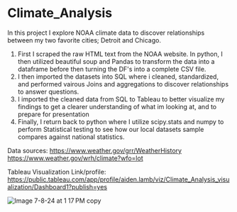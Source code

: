 # Climate_Analysis
In this project I explore NOAA climate data to discover relationships between my two favorite cities; Detroit and Chicago.

1. First I scraped the raw HTML text from the NOAA website. In python, I then utilized beautiful soup and Pandas to transform the data into a dataframe before then turning the DF's into a complete CSV file.
2. I then imported the datasets into SQL where i cleaned, standardized, and performed vairous Joins and aggregations to discover relationships to answer questions.
3. I imported the cleaned data from SQL to Tableau to better visualize my findings to get a clearer understanding of what im looking at, and to prepare for presentation
4. Finally, I return back to python where I utilize scipy.stats and numpy to perform Statistical testing to see how our local datasets sample compares against national statistics.

Data sources: 
https://www.weather.gov/grr/WeatherHistory
https://www.weather.gov/wrh/climate?wfo=lot

Tableau Visualization Link/profile: https://public.tableau.com/app/profile/aiden.lamb/viz/Climate_Analysis_visualization/Dashboard1?publish=yes

![Image 7-8-24 at 1 17 PM copy](https://github.com/alamb15/Climate_Analysis/assets/101286106/b08dd999-100d-4358-9001-a0f053ad6190)
